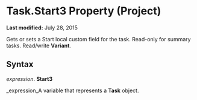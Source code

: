 
# Task.Start3 Property (Project)

 **Last modified:** July 28, 2015

Gets or sets a Start local custom field for the task. Read-only for summary tasks. Read/write  **Variant**.

## Syntax

 _expression_. **Start3**

 _expression_A variable that represents a  **Task** object.


